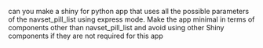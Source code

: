 can you make a shiny for python app that uses all the possible parameters of the navset_pill_list using express mode.
Make the app minimal in terms of components other than navset_pill_list and avoid using other Shiny components if they are not required for this app
